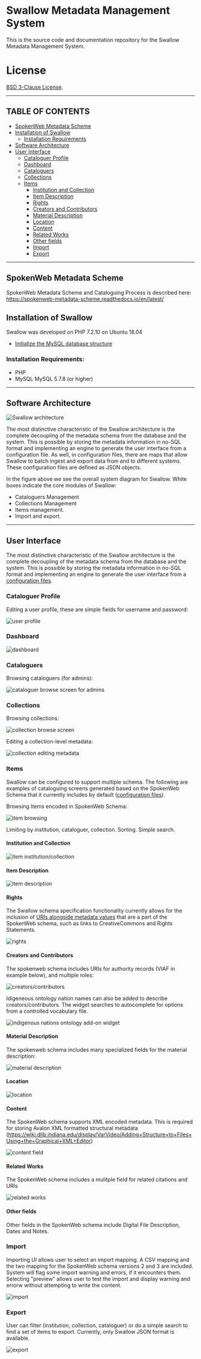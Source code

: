 # Swallow Metadata Management System

This is the source code and documentation repository for the Swallow Metadata Management System.

# License

[BSD 3-Clause License](LICENSE). 

***

## TABLE OF CONTENTS
* [SpokenWeb Metadata Scheme](#spokenweb-metadata-scheme)
* [Installation of Swallow](#installation-of-swallow)
  * [Installation Requirements](#installation-requirements)
* [Software Architecture](#software-architecture)
* [User Interface](#user-interface)
  * [Cataloguer Profile](#cataloguer-profile)
  * [Dashboard](#dashboard)
  * [Cataloguers](#cataloguers)
  * [Collections](#collections)
  * [Items](#dashboard)
    * [Institution and Collection](#institution-and-collection)
    * [Item Description](#item-description)
    * [Rights](#rights)
    * [Creators and Contributors](#creators-and-contributors)
    * [Material Description](#material-description)
    * [Location](#location)
    * [Content](#content)
    * [Related Works](#related-works)
    * [Other fields](#other-fields)
    * [Import](#import)
    * [Export](#export)
    
***

## SpokenWeb Metadata Scheme

SpokenWeb Metadata Scheme and Cataloguing Process is described here: https://spokenweb-metadata-scheme.readthedocs.io/en/latest/

## Installation of Swallow

Swallow was developed on PHP 7.2.10 on Ubuntu 18.04

* [Initialize the MySQL database structure](documentation/INITIALIZE-DB.md)

### Installation Requirements:

* PHP 
* MySQL MySQL 5.7.8 (or higher)

***

## Software Architecture
![Swallow architecture](documentation/swallow_current_state.png)

The most distinctive characteristic of the Swallow architecture is the complete decoupling of the metadata schema from the database and the system. This is possible by storing the metadata information in no-SQL format and implementing an engine to generate the user interface from a configuration file. As well, in configuration files, there are maps that allow Swallow to batch ingest and export data from and to different systems. These configuration files are defined as JSON objects.

In the figure above we see the overall system diagram for Swallow. White boxes indicate the core modules of Swallow: 
* Cataloguers Management
* Collections Management
* Items management.
* Import and export.

***

## User Interface

The most distinctive characteristic of the Swallow architecture is the complete decoupling of the metadata schema from the database and the system. This is possible by storing the metadata information in no-SQL format and implementing an engine to generate the user interface from a [configuration files](Workflow/3).

### Cataloguer Profile

Editing a user profile, these are simple fields for username and password:

![user profile](/documentation/UI-profile.png)

### Dashboard

![dashboard](/documentation/UI-dashboard.png)

### Cataloguers

Browsing cataloguers (for admins):

![cataloguer browse screen for admins](/documentation/UI-cataloguers.png)

### Collections

Browsing collections:

![collection browse screen](/documentation/UI-collections.png)

Editing a collection-level metadata:

![collection editing metadata](/documentation/UI-collections-edit.png)

### Items

Swallow can be configured to support multiple schema.  The following are examples of cataloguing screens generated based on the SpokenWeb Schema that it currently includes by default ([configuration files](Workflow/3)). 

Browsing Items encoded in SpokenWeb Schema:

![item browsing](/documentation/UI-items.png)

Limiting by institution, cataloguer, collection.  Sorting. Simple search.

#### Institution and Collection

![item institution/collection](/documentation/UI-items-institution-collection.png)

#### Item Description

![item description](/documentation/UI-items-description.png)

#### Rights

The Swallow schema specification functionality currently allows for the inclusion of [URIs alongside metadata values](Workflow/3/Vocabulary/Rights.json) that are a part of the SpokenWeb schema, such as links to CreativeCommons and Rights Statements.  

![rights](/documentation/UI-item-rights.png)

#### Creators and Contributors

The spokenweb schema includes URIs for authority records (VIAF in example below), and multiple roles:

![creators/contributors](/documentation/UI-creators.png)

Idigeneous ontology nation names can also be added to describe creators/contributors.  The widget searches to autocomplete for options from a controlled vocabulary file.

![indigenous nations ontology add-on widget](/documentation/UI-indigenous_nations.png)

#### Material Description

The spokenweb schema includes many specialized fields for the material description:

![material description](/documentation/UI-material_description.png)

#### Location

![location](/documentation/UI-location.png)

#### Content

The SpokenWeb schema supports XML encoded metadata.  This is required for storing Avalon XML formatted structural metadata (https://wiki.dlib.indiana.edu/display/VarVideo/Adding+Structure+to+Files+Using+the+Graphical+XML+Editor)

![content field](/documentation/UI-content.png)

#### Related Works

The SpokenWeb schema includes a mulitple field for related citations and URIs

![related works](/documentation/UI-related_works.png)

#### Other fields

Other fields in the SpokenWeb schema include Digital File Description, Dates and Notes.

### Import

Importing UI allows user to select an import mapping.  A CSV mapping and the two mapping for the SpokenWeb schema versions 2 and 3 are included.  System will flag some import warning and errors, if it encounters them.  Selecting "preview" allows user to test the import and display warning and errorw without attempting to write the content.

![import](/documentation/UI-import.png)

### Export

User can filter (institution, collection, cataloguer) or do a simple search to find a set of items to export.  Currently, only Swallow JSON format is available.

![export](/documentation/UI-export.png)


